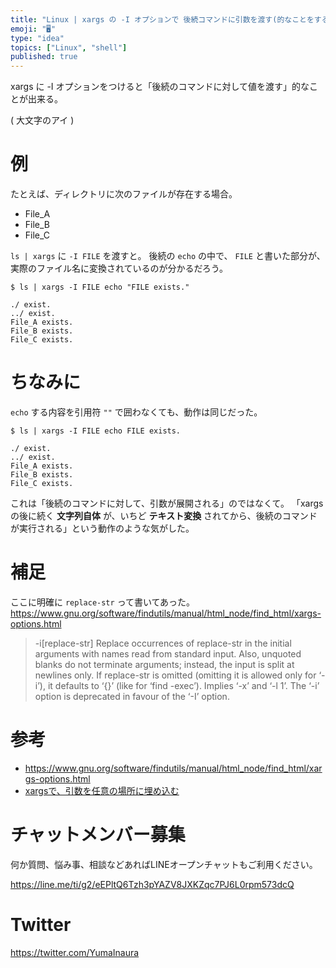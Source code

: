 ```yaml
---
title: "Linux | xargs の -I オプションで 後続コマンドに引数を渡す(的なことをする)"
emoji: "🖥"
type: "idea"
topics: ["Linux", "shell"]
published: true
---
```



xargs に -I オプションをつけると「後続のコマンドに対して値を渡す」的なことが出来る。

 ( 大文字のアイ ) 

# 例

たとえば、ディレクトリに次のファイルが存在する場合。

- File_A 
- File_B 
- File_C

`ls | xargs` に `-I FILE` を渡すと。
後続の `echo` の中で、 `FILE` と書いた部分が、実際のファイル名に変換されているのが分かるだろう。

```
$ ls | xargs -I FILE echo "FILE exists."

./ exist.
../ exist.
File_A exists.
File_B exists.
File_C exists.
```

# ちなみに

`echo` する内容を引用符 `""` で囲わなくても、動作は同じだった。

```
$ ls | xargs -I FILE echo FILE exists.

./ exist.
../ exist.
File_A exists.
File_B exists.
File_C exists.
```

これは「後続のコマンドに対して、引数が展開される」のではなくて。
「xargs の後に続く **文字列自体** が、いちど **テキスト変換** されてから、後続のコマンドが実行される」という動作のような気がした。

# 補足

ここに明確に `replace-str` って書いてあった。
https://www.gnu.org/software/findutils/manual/html_node/find_html/xargs-options.html

>-i[replace-str]
>Replace occurrences of replace-str in the initial arguments with names read from standard input. Also, unquoted blanks do not terminate arguments; instead, the input is split at newlines only. If replace-str is omitted (omitting it is allowed only for ‘-i’), it defaults to ‘{}’ (like for ‘find -exec’). Implies ‘-x’ and ‘-l 1’. The ‘-i’ option is deprecated in favour of the ‘-I’ option. 

# 参考

- https://www.gnu.org/software/findutils/manual/html_node/find_html/xargs-options.html
- [xargsで、引数を任意の場所に埋め込む](http://d.hatena.ne.jp/iww/20111007/xargs)








<!-- Update From Qiita API -->

# チャットメンバー募集


何か質問、悩み事、相談などあればLINEオープンチャットもご利用ください。

https://line.me/ti/g2/eEPltQ6Tzh3pYAZV8JXKZqc7PJ6L0rpm573dcQ





# Twitter


https://twitter.com/YumaInaura


<!-- Update From Qiita API -->


